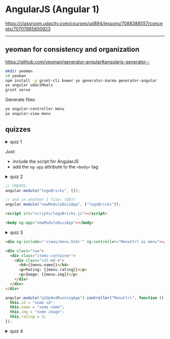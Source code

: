 # AngularJS (Angular 1)

<https://classroom.udacity.com/courses/ud894/lessons/7088388557/concepts/70707885650923>

---

## yeoman for consistency and organization

<https://github.com/yeoman/generator-angular#angularjs-generator-->

```bash
mkdir yeoman
cd yeoman
npm install -g grunt-cli bower yo generator-karma generator-angular
yo angular udaciMeals
grunt serve
```

Generate files:

```bash
yo angular:controller menu
yo angular:view menu
```

## quizzes

<details>
<summary>quiz 1</summary>

<https://github.com/udacity/FEF-Quiz-Angular-Up-and-Running>

```bash
gh repo clone udacity/FEF-Quiz-Angular-Up-and-Running
cd FEF-Quiz-Angular-Up-and-Running
npm install
bower install
grunt serve
```

</details>

Just:

- include the script for AngularJS
- add the `ng-app` attribute to the `<body>` tag

<details>
<summary>quiz 2</summary>

<https://github.com/udacity/FEF-Quiz-Angular-Module>

```bash
gh repo clone udacity/FEF-Quiz-Angular-Module
cd FEF-Quiz-Angular-Module
npm install; bower install; grunt serve
```

</details>

```js
// CREATE:
angular.module("legoBricks", []);

// and in another J file: (GET)
angular.module("newModuleQuizApp", ["legoBricks"]);
```

```html
<script src="scripts/legoBricks.js"></script>
```

```html
<body ng-app="newModuleQuizApp"></body>
```

<details>
<summary>quiz 3</summary>

```bash
gh repo clone udacity/FEF-Quiz-Angular-Bootstrap; cd FEF-Quiz-Angular-Bootstrap; npm install; bower install; grunt serve
```

</details>

```html
<div ng-include="'views/menu.html'" ng-controller="MenuCtrl as menu"></div>
```

```html
<div class="row">
  <div class="items-container">
    <div class="col-md-4">
      <h4>{{menu.name}}</h4>
      <p>Rating: {{menu.rating}}</p>
      <p>Image: {{menu.img}}</p>
    </div>
  </div>
</div>
```

```js
angular.module("q1UpAndRunningApp").controller("MenuCtrl", function () {
  this.id = "some-id";
  this.name = "some name";
  this.img = "some image";
  this.rating = 3;
});
```

<details>
<summary>quiz 4</summary>

```bash
gh repo clone udacity/FEF-Quiz-Angular-Controllers; cd FEF-Quiz-Angular-Controllers; npm install; bower install; grunt serve
```

</details>
